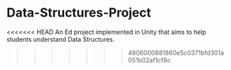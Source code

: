 # Data-Structures-Project
<<<<<<< HEAD
An Ed project implemented in Unity that aims to help students understand Data Structures.

>>>>>>> 4806000881860e5c0371bfd301a051b02af1cf8c

